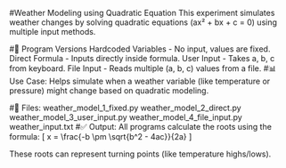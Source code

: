 #Weather Modeling using Quadratic Equation
This experiment simulates weather changes by solving quadratic equations (ax² + bx + c = 0) using multiple input methods.

#🔢 Program Versions
Hardcoded Variables - No input, values are fixed.
Direct Formula - Inputs directly inside formula.
User Input - Takes a, b, c from keyboard.
File Input - Reads multiple (a, b, c) values from a file.
#📊 Use Case:
Helps simulate when a weather variable (like temperature or pressure) might change based on quadratic modeling.

#📁 Files:
weather_model_1_fixed.py
weather_model_2_direct.py
weather_model_3_user_input.py
weather_model_4_file_input.py
weather_input.txt
#✅ Output:
All programs calculate the roots using the formula: [ x = \frac{-b \pm \sqrt{b^2 - 4ac}}{2a} ]

These roots can represent turning points (like temperature highs/lows).

